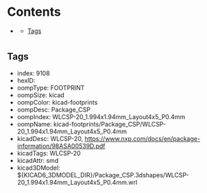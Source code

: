 



Contents
========

* [](#)
	* [Tags](#tags)

# 

## Tags

- index: 9108
- hexID: 
- oompType: FOOTPRINT
- oompSize: kicad
- oompColor: kicad-footprints
- oompDesc: Package_CSP
- oompIndex: WLCSP-20_1.994x1.94mm_Layout4x5_P0.4mm
- oompName: kicad-footprints/Package_CSP/WLCSP-20_1.994x1.94mm_Layout4x5_P0.4mm
- kicadDesc: WLCSP-20, https://www.nxp.com/docs/en/package-information/98ASA00539D.pdf
- kicadTags: WLCSP-20
- kicadAttr: smd
- kicad3DModel: ${KICAD6_3DMODEL_DIR}/Package_CSP.3dshapes/WLCSP-20_1.994x1.94mm_Layout4x5_P0.4mm.wrl
